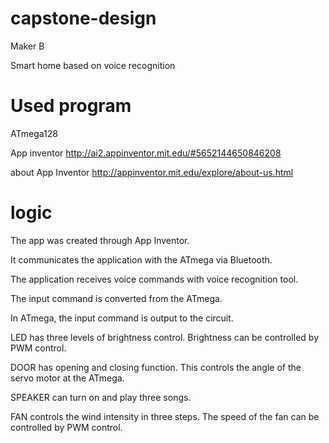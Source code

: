 # capstone-design
Maker B

Smart home based on voice recognition


# Used program

ATmega128

App inventor
http://ai2.appinventor.mit.edu/#5652144650846208

about App Inventor
http://appinventor.mit.edu/explore/about-us.html


# logic
The app was created through App Inventor.

It communicates the application with the ATmega via Bluetooth.

The application receives voice commands with voice recognition tool.

The input command is converted from the ATmega.

In ATmega, the input command is output to the circuit.




LED has three levels of brightness control. Brightness can be controlled by PWM control.

DOOR has opening and closing function. This controls the angle of the servo motor at the ATmega.

SPEAKER can turn on and play three songs.

FAN controls the wind intensity in three steps. The speed of the fan can be controlled by PWM control.
